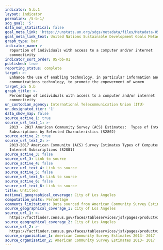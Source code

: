 ```yaml
---
indicator: 5.b.1
layout: indicator
permalink: /5-b-1/
sdg_goal: '5'
data_non_statistical: false
goal_meta_link: 'https://unstats.un.org/sdgs/metadata/files/Metadata-05-0B-01.pdf'
goal_meta_link_text: United Nations Sustainable Development Goals Metadata (PDF 211 KB)
graph_type: bar
indicator_name: >-
  roportion of individuals with access to a computer and/or internet
  connectivity
indicator_sort_order: 05-bb-01
published: true
reporting_status: complete
target: >-
  Enhance the use of enabling technology, in particular information and
  communications technology, to promote the empowerment of women
target_id: 5.b
graph_title: >-
  Percentage of individuals with access to a computer and/or internet
  connectivity
un_custodian_agency: International Telecommunication Union (ITU)
un_designated_tier: '1'
data_show_map: false
source_active_1: true
source_url_text_1: >-
  2013 - 2017 American Community Survey (ACS) Estimates:  Types of Internet
  Subscriptions by Selected Characteristics (S2802)
source_active_2: true
source_url_text_2: >-
  2013-2017 American Community (ACS) Survey Estimates Types of Computers and
  Internet Subscriptions (S2801)
source_active_3: false
source_url_3: Link to source
source_active_4: false
source_url_text_4: Link to source
source_active_5: false
source_url_text_5: Link to source
source_active_6: false
source_url_text_6: Link to source
title: Untitled
national_geographical_coverage: City of Los Angeles
computation_units: Percentage
comments_limitations: Data sourced from American Community Survey Estimates 2013 - 2017
source_geographical_coverage_1: City of Los Angeles
source_url_1: >-
  https://factfinder.census.gov/faces/tableservices/jsf/pages/productview.xhtml?pid=ACS_17_1YR_S2802&prodType=table
source_geographical_coverage_2: City of Los Angeles
source_url_2: >-
  https://factfinder.census.gov/faces/tableservices/jsf/pages/productview.xhtml?pid=ACS_17_5YR_S2801&prodType=table
source_organisation_1: American Community Survey Estimates 2013- 2017
source_organisation_2: American Community Survey Estimates 2013- 2017
---
```

